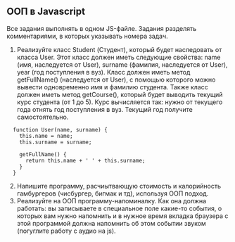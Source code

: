 ## ООП в Javascript

Все задания выполнять в одном JS-файле. Задания разделять комментариями, в которых указывать номера задач.

1. Реализуйте класс Student (Студент), который будет наследовать от класса User. Этот класс должен иметь следующие свойства: name (имя, наследуется от User), surname (фамилия, наследуется от User), year (год поступления в вуз). Класс должен иметь метод getFullName() (наследуется от User), с помощью которого можно вывести одновременно имя и фамилию студента. Также класс должен иметь метод getCourse(), который будет выводить текущий курс студента (от 1 до 5). Курс вычисляется так: нужно от текущего года отнять год поступления в вуз. Текущий год получите самостоятельно.
```
  function User(name, surname) {
    this.name = name;
    this.surname = surname;

    getFullName() {
      return this.name + ' ' + this.surname;
    }
  }
```
2. Напишите программу, расчиытвающую стоимость и калорийность гамбургеров (чисбургер, бигмак и тд), используя ООП подход. 
3. Реализуйте на ООП программу-напоминалку. Как она должна работать: вы записываете в специальное поле какие-то события, о которых вам нужно напомнить и в нужное время вкладка браузера с этой программой должна напомнить об этом событии звуком (погуглите работу с аудио на js).
